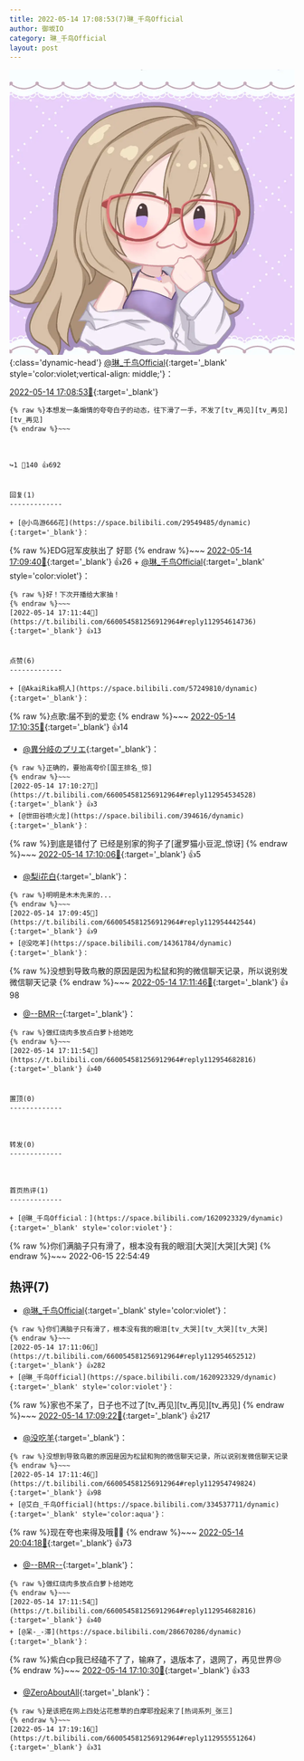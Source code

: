 ```yaml
---
title: 2022-05-14 17:08:53(7)琳_千鸟Official
author: 御坂IO
category: 琳_千鸟Official
layout: post
---
```


![img](/images/c0a88f85ebd0d056f37b114e0748e69556c8b488.jpg){:class='dynamic-head'}
[@琳_千鸟Official](https://space.bilibili.com/1620923329/dynamic){:target='_blank' style='color:violet;vertical-align: middle;'}：

[2022-05-14 17:08:53🔗](https://t.bilibili.com/660054581256912964){:target='_blank'}

~~~
{% raw %}本想发一条煽情的夸夸白子的动态，往下滑了一手，不发了[tv_再见][tv_再见][tv_再见]
{% endraw %}~~~



↪️1 💬140 👍692


回复(1)
-------------

+ [@小鸟游666花](https://space.bilibili.com/29549485/dynamic){:target='_blank'}：
~~~
{% raw %}EDG冠军皮肤出了 好耶
{% endraw %}~~~
[2022-05-14 17:09:40🔗](https://t.bilibili.com/660054581256912964#reply112954375184){:target='_blank'} 👍26
    + [@琳_千鸟Official](https://space.bilibili.com/1620923329/dynamic){:target='_blank' style='color:violet'}：
~~~
{% raw %}好！下次开播给大家抽！
{% endraw %}~~~
[2022-05-14 17:11:44🔗](https://t.bilibili.com/660054581256912964#reply112954614736){:target='_blank'} 👍13


点赞(6)
-------------

+ [@AkaiRika桐人](https://space.bilibili.com/57249810/dynamic){:target='_blank'}：
~~~
{% raw %}点歌:届不到的爱恋
{% endraw %}~~~
[2022-05-14 17:10:35🔗](https://t.bilibili.com/660054581256912964#reply112954570096){:target='_blank'} 👍14
+ [@異分岐のプリエ](https://space.bilibili.com/1056997306/dynamic){:target='_blank'}：
~~~
{% raw %}正确的，要抬高夸价[国王排名_惊]
{% endraw %}~~~
[2022-05-14 17:10:27🔗](https://t.bilibili.com/660054581256912964#reply112954534528){:target='_blank'} 👍3
+ [@世田谷喷火龙](https://space.bilibili.com/394616/dynamic){:target='_blank'}：
~~~
{% raw %}到底是错付了 已经是别家的狗子了[暹罗猫小豆泥_惊讶]
{% endraw %}~~~
[2022-05-14 17:10:06🔗](https://t.bilibili.com/660054581256912964#reply112954520928){:target='_blank'} 👍5
+ [@梨i花白](https://space.bilibili.com/4859949/dynamic){:target='_blank'}：
~~~
{% raw %}明明是木木先来的...
{% endraw %}~~~
[2022-05-14 17:09:45🔗](https://t.bilibili.com/660054581256912964#reply112954442544){:target='_blank'} 👍9
+ [@没吃羊](https://space.bilibili.com/14361784/dynamic){:target='_blank'}：
~~~
{% raw %}没想到导致鸟散的原因是因为松鼠和狗的微信聊天记录，所以说别发微信聊天记录
{% endraw %}~~~
[2022-05-14 17:11:46🔗](https://t.bilibili.com/660054581256912964#reply112954749824){:target='_blank'} 👍98
+ [@--BMR--](https://space.bilibili.com/14719304/dynamic){:target='_blank'}：
~~~
{% raw %}做红烧肉多放点白萝卜给她吃
{% endraw %}~~~
[2022-05-14 17:11:54🔗](https://t.bilibili.com/660054581256912964#reply112954682816){:target='_blank'} 👍40


置顶(0)
-------------



转发(0)
-------------



首页热评(1)
-------------

+ [@琳_千鸟Official：](https://space.bilibili.com/1620923329/dynamic){:target='_blank' style='color:violet'}：
~~~
{% raw %}你们满脑子只有滑了，根本没有我的眼泪[大哭][大哭][大哭]
{% endraw %}~~~
2022-06-15 22:54:49


热评(7)
-------------

+ [@琳_千鸟Official](https://space.bilibili.com/1620923329/dynamic){:target='_blank' style='color:violet'}：
~~~
{% raw %}你们满脑子只有滑了，根本没有我的眼泪[tv_大哭][tv_大哭][tv_大哭]
{% endraw %}~~~
[2022-05-14 17:11:06🔗](https://t.bilibili.com/660054581256912964#reply112954652512){:target='_blank'} 👍282
+ [@琳_千鸟Official](https://space.bilibili.com/1620923329/dynamic){:target='_blank' style='color:violet'}：
~~~
{% raw %}家也不呆了，日子也不过了[tv_再见][tv_再见][tv_再见]
{% endraw %}~~~
[2022-05-14 17:09:22🔗](https://t.bilibili.com/660054581256912964#reply112954491248){:target='_blank'} 👍217
+ [@没吃羊](https://space.bilibili.com/14361784/dynamic){:target='_blank'}：
~~~
{% raw %}没想到导致鸟散的原因是因为松鼠和狗的微信聊天记录，所以说别发微信聊天记录
{% endraw %}~~~
[2022-05-14 17:11:46🔗](https://t.bilibili.com/660054581256912964#reply112954749824){:target='_blank'} 👍98
+ [@艾白_千鸟Official](https://space.bilibili.com/334537711/dynamic){:target='_blank' style='color:aqua'}：
~~~
{% raw %}现在夸也来得及哦👂🏻
{% endraw %}~~~
[2022-05-14 20:04:18🔗](https://t.bilibili.com/660054581256912964#reply112978015600){:target='_blank'} 👍73
+ [@--BMR--](https://space.bilibili.com/14719304/dynamic){:target='_blank'}：
~~~
{% raw %}做红烧肉多放点白萝卜给她吃
{% endraw %}~~~
[2022-05-14 17:11:54🔗](https://t.bilibili.com/660054581256912964#reply112954682816){:target='_blank'} 👍40
+ [@呆-_-滞](https://space.bilibili.com/286670286/dynamic){:target='_blank'}：
~~~
{% raw %}紫白cp我已经磕不了了，输麻了，退版本了，退网了，再见世界😢
{% endraw %}~~~
[2022-05-14 17:10:30🔗](https://t.bilibili.com/660054581256912964#reply112954471024){:target='_blank'} 👍33
+ [@ZeroAboutAll](https://space.bilibili.com/6509875/dynamic){:target='_blank'}：
~~~
{% raw %}是该把在网上四处沾花惹草的白摩耶拴起来了[热词系列_张三]
{% endraw %}~~~
[2022-05-14 17:19:16🔗](https://t.bilibili.com/660054581256912964#reply112955551264){:target='_blank'} 👍31


